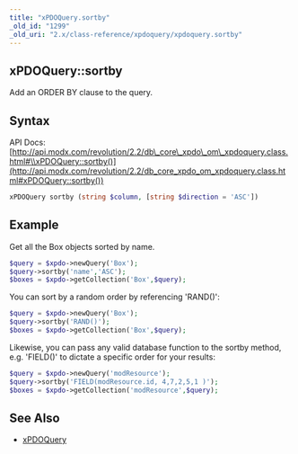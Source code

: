 ```yaml
---
title: "xPDOQuery.sortby"
_old_id: "1299"
_old_uri: "2.x/class-reference/xpdoquery/xpdoquery.sortby"
---
```


## xPDOQuery::sortby

 Add an ORDER BY clause to the query.

## Syntax

 API Docs: [http://api.modx.com/revolution/2.2/db\_core\_xpdo\_om\_xpdoquery.class.html#\\xPDOQuery::sortby()](http://api.modx.com/revolution/2.2/db_core_xpdo_om_xpdoquery.class.html#xPDOQuery::sortby())

 ``` php
xPDOQuery sortby (string $column, [string $direction = 'ASC'])
```

## Example

 Get all the Box objects sorted by name.

 ``` php
$query = $xpdo->newQuery('Box');
$query->sortby('name','ASC');
$boxes = $xpdo->getCollection('Box',$query);
```

 You can sort by a random order by referencing 'RAND()':

 ``` php
$query = $xpdo->newQuery('Box');
$query->sortby('RAND()');
$boxes = $xpdo->getCollection('Box',$query);
```

 Likewise, you can pass any valid database function to the sortby method, e.g. 'FIELD()' to dictate a specific order for your results:

 ``` php
$query = $xpdo->newQuery('modResource');
$query->sortby('FIELD(modResource.id, 4,7,2,5,1 )');
$boxes = $xpdo->getCollection('modResource',$query);
```

## See Also

- [xPDOQuery](extending-modx/xpdo/class-reference/xpdoquery "xPDOQuery")